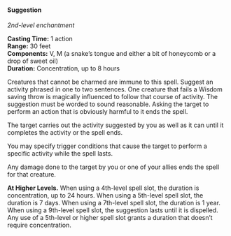 #### Suggestion
<!-- markdownlint-disable link-image-reference-definitions -->
[_metadata_:spell_name]:- "Suggestion"
[_metadata_:spell_level]:- "2"
[_metadata_:spell_school]:- "enchantment"
[_metadata_:ritual]:- "false"
[_metadata_:casting_time_amount]:- "1"
[_metadata_:casting_time_unit]:- "action"
[_metadata_:range]:- "30 feet"
[_metadata_:target]:- "one creature"
[_metadata_:components_verbal]:- "true"
[_metadata_:components_somatic]:- "false"
[_metadata_:components_material]:- "true"
[_metadata_:components_material_description]:- "a snake’s tongue and either a bit of honeycomb or a drop of sweet oil"
[_metadata_:duration]:- "8 hours"
[_metadata_:concentration]:- "true"
[_metadata_:saving_throw]:- "Wisdom"
[_metadata_:saving_throw_success]:- "avoids_effect"
[_metadata_:compared_to_wotc_srd_5.1]:- "mechanics_different_wording_different"
[_metadata_:compared_to_a5e_srd]:- "mechanics_same_wording_different"
<!-- markdownlint-disable-next-line no-emphasis-as-heading -->
_2nd-level enchantment_

**Casting Time:** 1 action \
**Range:** 30 feet \
**Components:** V, M (a snake’s tongue and either a bit of honeycomb or a drop of sweet oil) \
**Duration:** Concentration, up to 8 hours

Creatures that cannot be charmed are immune to this spell.
Suggest an activity phrased in one to two sentences.
One creature that fails a Wisdom saving throw is magically influenced to follow that course of activity.
The suggestion must be worded to sound reasonable.
Asking the target to perform an action that is obviously harmful to it ends the spell.

The target carries out the activity suggested by you as well as it can until it completes the activity or the spell ends.

You may specify trigger conditions that cause the target to perform a specific activity while the spell lasts.

Any damage done to the target by you or one of your allies ends the spell for that creature.

**At Higher Levels.**
When using a 4th-level spell slot, the duration is concentration, up to 24 hours.
When using a 5th-level spell slot, the duration is 7 days.
When using a 7th-level spell slot, the duration is 1 year.
When using a 9th-level spell slot, the suggestion lasts until it is dispelled.
Any use of a 5th-level or higher spell slot grants a duration that doesn’t require concentration.
